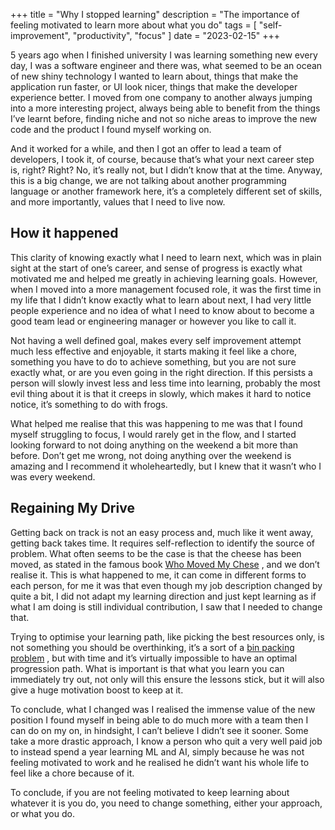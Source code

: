 +++
title = "Why I stopped learning"
description = "The importance of feeling motivated to learn more about what you do"
tags = [
  "self-improvement",
  "productivity",
  "focus"
]
date = "2023-02-15"
+++

5 years ago when I finished university I was learning something new every day, I was a software engineer and there was,
what seemed to be an ocean of new shiny technology I wanted to learn about, things that make the application run faster,
or UI look nicer, things that make the developer experience better. I moved from one company to another always jumping
into a more interesting project, always being able to benefit from the things I’ve learnt before, finding niche and not
so niche areas to improve the new code and the product I found myself working on.

And it worked for a while, and then I got an offer to lead a team of developers, I took it, of course, because that’s
what your next career step is, right? Right? No, it’s really not, but I didn’t know that at the time. Anyway, this is a
big change, we are not talking about another programming language or another framework here, it’s a completely different
set of skills, and more importantly, values that I need to live now.

## How it happened

This clarity of knowing exactly what I need to learn next, which was in plain sight at the start of one’s career, and
sense of progress is exactly what motivated me and helped me greatly in achieving learning goals. However, when I moved
into a more management focused role, it was the first time in my life that I didn’t know exactly what to learn about
next, I had very little people experience and no idea of what I need to know about to become a good team lead or
engineering manager or however you like to call it.

Not having a well defined goal, makes every self improvement attempt much less effective and enjoyable, it starts making
it feel like a chore, something you have to do to achieve something, but you are not sure exactly what, or are you even
going in the right direction. If this persists a person will slowly invest less and less time into learning, probably
the most evil thing about it is that it creeps in slowly, which makes it hard to notice notice, it’s something to do
with frogs.

What helped me realise that this was happening to me was that I found myself struggling to focus, I would rarely get in
the flow, and I started looking forward to not doing anything on the weekend a bit more than before. Don’t get me wrong,
not doing anything over the weekend is amazing and I recommend it wholeheartedly, but I knew that it wasn’t who I was
every weekend.

## Regaining My Drive

Getting back on track is not an easy process and, much like it went away, getting back takes time. It requires
self-reflection to identify the source of problem. What often seems to be the case is that the cheese has been moved, as
stated in the famous
book [Who Moved My Chese]([https://www.goodreads.com/book/show/4894.Who_Moved_My_Cheese_](https://www.goodreads.com/book/show/4894.Who_Moved_My_Cheese_))
, and we don’t realise it. This is what happened to me, it can come in different forms to each person, for me it was
that even though my job description changed by quite a bit, I did not adapt my learning direction and just kept learning
as if what I am doing is still individual contribution, I saw that I needed to change that.

Trying to optimise your learning path, like picking the best resources only, is not something you should be
overthinking, it’s a sort of
a [bin packing problem]([https://en.wikipedia.org/wiki/Bin_packing_problem](https://en.wikipedia.org/wiki/Bin_packing_problem))
, but with time and it’s virtually impossible to have an optimal progression path. What is important is that what you
learn you can immediately try out, not only will this ensure the lessons stick, but it will also give a huge motivation
boost to keep at it.

To conclude, what I changed was I realised the immense value of the new position I found myself in being able to do much
more with a team then I can do on my on, in hindsight, I can’t believe I didn’t see it sooner. Some take a more drastic
approach, I know a person who quit a very well paid job to instead spend a year learning ML and AI, simply because he
was not feeling motivated to work and he realised he didn’t want his whole life to feel like a chore because of it.

To conclude, if you are not feeling motivated to keep learning about whatever it is you do, you need to change
something, either your approach, or what you do.
